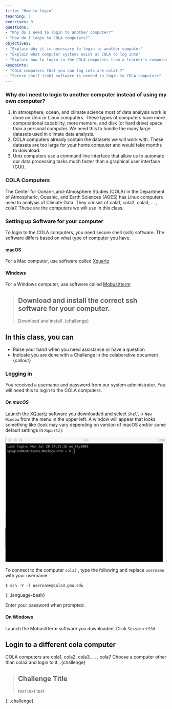 ```yaml
---
title: "How to login"
teaching: 5
exercises: 0
questions:
- "Why do I need to login to another computer?"
- "How do I login to COLA computers?"
objectives:
- "Explain why it is necessary to login to another computer"
- "Explain what computer systems exist at COLA to log into"
- "Explain how to login to the COLA computers from a learner's computer"
keypoints:
- "COLA computers that you can log into are cola1-7"
- "Secure shell (ssh) software is needed to login to COLA computers"
---
```

### Why do I need to login to another computer instead of using my own computer?
1. In atmosphere, ocean, and climate science most of data analysis work is done on Unix or Linux computers. These types of computers have more computational capability, more memore, and disk (or hard drive) space than a personal computer.  We need this to handle the many large datasets used in climate data analysis.  
2. COLA computers already contain the datasets we will work with.  These datasets are too large for your home computer and would take months to download. 
3. Unix computers use a command line interface that allow us to automate our data processing tasks much faster than a graphical user interface (GUI).  

### COLA Computers

The Center for Ocean-Land-Atmosphere Studies (COLA) in the Department of Atmospheric, Oceanic, and Earth Sciences (AOES) has Linux computers used to analysis of Climate Data.  They consist of cola1, cola2, cola3, ... , cola7.  These are the computers we will use in this class.  

### Setting up Software for your computer

To login to the COLA computers, you need secure shell (ssh) software. The software differs based on what type of computer you have. 

#### macOS
For a Mac computer, use software called [Xquartz](https://www.xquartz.org/)
#### Windows
For a Windows computer, use software called [MobusXterm](https://mobaxterm.mobatek.net/)

> ## Download and install the correct ssh software for your computer. 
> Download and install
.{challenge}

## In this class, you can
* Raise your hand when you need assistance or have a question
* Indicate you are done with a Challenge in the colaborative document
.{callout}

### Logging in

You received a username and password from our system administrator.  You will need this to login to the COLA computers.

#### On _macOS_
Launch the XQuartz software you downloaded and select `Shell`-> `New Window` from the menu in the upper left.
A window will appear that looks something like (look may vary depending on version of macOS and/or some default settings in `Xquartz`):

![Xquartz window](assets/img/Xquartz-open.png)

To connect to the computer `cola3` , type the following and replace `username` with your username:

~~~
$ ssh -Y -l username@cola3.gmu.edu
~~~
{: .language-bash}

Enter your password when prompted.

#### On Windows
Launch the MobusXterm software you downloaded.  Click `Session`->`SSH` 

## Login to a different cola computer
COLA computers are cola1, cola2, cola3, ... , cola7
Choose a computer other than cola3 and login to it.
.{challenge}

> ## Challenge Title
>
> text
> text
> text
>
{: .challenge}
